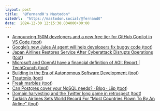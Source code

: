```yaml
---
layout: post
title:  "@fernand0's Mastodon"
siteUrl:  "https://mastodon.social/@fernand0"
date:  2024-12-30 12:15:38.834000+00:00
---
```

*  [Announcing 150M developers and a new free tier for GitHub Copilot in VS Code ](https://github.blog/news-insights/product-news/github-copilot-in-vscode-free) ([toot](https://mastodon.social/@fernand0/113741721687228832))
*  [Google’s new Jules AI agent will help developers fix buggy code ](https://www.theverge.com/2024/12/11/24318628/jules-google-ai-coding-agent-gemini-2-0-announcemen) ([toot](https://mastodon.social/@fernand0/113741505381824456))
*  [Japan Airlines Restores Service After Cyberattack Disrupts Operations  ](https://aviationsourcenews.com/japan-airlines-restores-service-after-cyberattack-disrupts-operations/) ([toot](https://mastodon.social/@fernand0/113741229695823694))
*  [Microsoft and OpenAI have a financial definition of AGI: Report \| TechCrunch ](https://techcrunch.com/2024/12/26/microsoft-and-openai-have-a-financial-definition-of-agi-report) ([toot](https://mastodon.social/@fernand0/113741129260436937))
*  [Building in the Era of Autonomous Software Development ](https://backchannel.org/blog/autonomous-softwar) ([toot](https://mastodon.social/@fernand0/113740135508474268))
*  [Trautonio ](https://www.flickr.com/photos/fernand0/54205649178) ([toot](https://mastodon.social/@fernand0/113740128347855427))
*  [Freak marbles ](https://avecesunafoto.wordpress.com/2024/12/29/freak-marbles) ([toot](https://mastodon.social/@fernand0/113739400382363296))
*  [Can Postgres cover your NoSQL needs? · Blog · Liip ](https://www.liip.ch/en/blog/postgres-nosq) ([toot](https://mastodon.social/@fernand0/113739389619962994))
*  [Domain harvesting and the Twitter long game in retrospect ](https://zeldman.com/2024/12/07/domain-harvesting-and-the-twitter-long-game-in-retrospect) ([toot](https://mastodon.social/@fernand0/113737571357314543))
*  [Turkish Airlines Sets World Record For “Most Countries Flown To By An Airline” ](https://www.gatechecked.com/turkish-airlines-sets-world-record-for-most-countries-flown-to-by-an-airline-989) ([toot](https://mastodon.social/@fernand0/113737368519622033))
